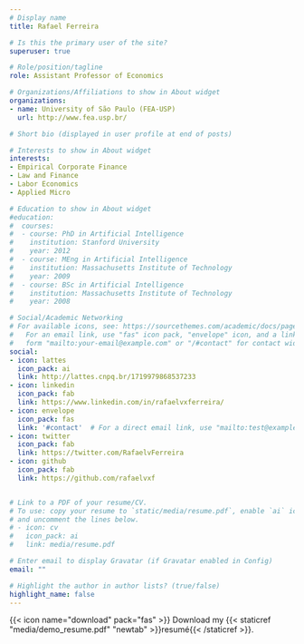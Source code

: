 ```yaml
---
# Display name
title: Rafael Ferreira

# Is this the primary user of the site?
superuser: true

# Role/position/tagline
role: Assistant Professor of Economics

# Organizations/Affiliations to show in About widget
organizations:
- name: University of São Paulo (FEA-USP)
  url: http://www.fea.usp.br/

# Short bio (displayed in user profile at end of posts)

# Interests to show in About widget
interests:
- Empirical Corporate Finance
- Law and Finance
- Labor Economics
- Applied Micro

# Education to show in About widget
#education:
#  courses:
#  - course: PhD in Artificial Intelligence
#    institution: Stanford University
#    year: 2012
#  - course: MEng in Artificial Intelligence
#    institution: Massachusetts Institute of Technology
#    year: 2009
#  - course: BSc in Artificial Intelligence
#    institution: Massachusetts Institute of Technology
#    year: 2008

# Social/Academic Networking
# For available icons, see: https://sourcethemes.com/academic/docs/page-builder/#icons
#   For an email link, use "fas" icon pack, "envelope" icon, and a link in the
#   form "mailto:your-email@example.com" or "/#contact" for contact widget.
social:
- icon: lattes
  icon_pack: ai
  link: http://lattes.cnpq.br/1719979868537233
- icon: linkedin
  icon_pack: fab
  link: https://www.linkedin.com/in/rafaelvxferreira/
- icon: envelope
  icon_pack: fas
  link: '#contact'  # For a direct email link, use "mailto:test@example.org".
- icon: twitter
  icon_pack: fab
  link: https://twitter.com/RafaelvFerreira
- icon: github
  icon_pack: fab
  link: https://github.com/rafaelvxf


# Link to a PDF of your resume/CV.
# To use: copy your resume to `static/media/resume.pdf`, enable `ai` icons in `params.toml`, 
# and uncomment the lines below.
# - icon: cv
#   icon_pack: ai
#   link: media/resume.pdf

# Enter email to display Gravatar (if Gravatar enabled in Config)
email: ""

# Highlight the author in author lists? (true/false)
highlight_name: false
---
```



{{< icon name="download" pack="fas" >}} Download my {{< staticref "media/demo_resume.pdf" "newtab" >}}resumé{{< /staticref >}}.
